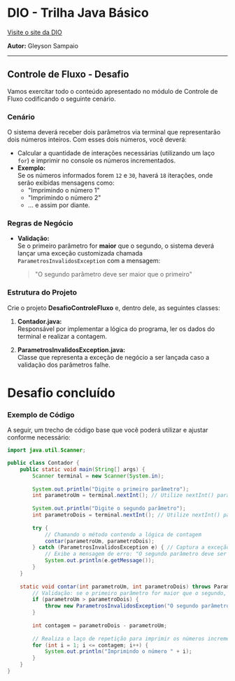 # DIO - Trilha Java Básico

[Visite o site da DIO](https://www.dio.me)

**Autor:** Gleyson Sampaio

---

## Controle de Fluxo - Desafio

Vamos exercitar todo o conteúdo apresentado no módulo de Controle de Fluxo codificando o seguinte cenário.

### Cenário

O sistema deverá receber dois parâmetros via terminal que representarão dois números inteiros. Com esses dois números, você deverá:

- Calcular a quantidade de interações necessárias (utilizando um laço `for`) e imprimir no console os números incrementados.
- **Exemplo:**  
  Se os números informados forem `12` e `30`, haverá `18` iterações, onde serão exibidas mensagens como:  
  - "Imprimindo o número 1"  
  - "Imprimindo o número 2"  
  - ... e assim por diante.

### Regras de Negócio

- **Validação:**  
  Se o primeiro parâmetro for **maior** que o segundo, o sistema deverá lançar uma exceção customizada chamada `ParametrosInvalidosException` com a mensagem:  
  > "O segundo parâmetro deve ser maior que o primeiro"

### Estrutura do Projeto

Crie o projeto **DesafioControleFluxo** e, dentro dele, as seguintes classes:

1. **Contador.java:**  
   Responsável por implementar a lógica do programa, ler os dados do terminal e realizar a contagem.
   
2. **ParametrosInvalidosException.java:**  
   Classe que representa a exceção de negócio a ser lançada caso a validação dos parâmetros falhe.

# Desafio concluído

### Exemplo de Código

A seguir, um trecho de código base que você poderá utilizar e ajustar conforme necessário:

```java
import java.util.Scanner;

public class Contador {
    public static void main(String[] args) {
        Scanner terminal = new Scanner(System.in);
        
        System.out.println("Digite o primeiro parâmetro");
        int parametroUm = terminal.nextInt(); // Utilize nextInt() para ler um inteiro
        
        System.out.println("Digite o segundo parâmetro");
        int parametroDois = terminal.nextInt(); // Utilize nextInt() para ler um inteiro
        
        try {
            // Chamando o método contendo a lógica de contagem
            contar(parametroUm, parametroDois);
        } catch (ParametrosInvalidosException e) { // Captura a exceção customizada
            // Exibe a mensagem de erro: "O segundo parâmetro deve ser maior que o primeiro"
            System.out.println(e.getMessage());
        }
    }
    
    static void contar(int parametroUm, int parametroDois) throws ParametrosInvalidosException {
        // Validação: se o primeiro parâmetro for maior que o segundo, lança a exceção
        if (parametroUm > parametroDois) {
            throw new ParametrosInvalidosException("O segundo parâmetro deve ser maior que o primeiro");
        }
        
        int contagem = parametroDois - parametroUm;
        
        // Realiza o laço de repetição para imprimir os números incrementados
        for (int i = 1; i <= contagem; i++) {
            System.out.println("Imprimindo o número " + i);
        }
    }
}
